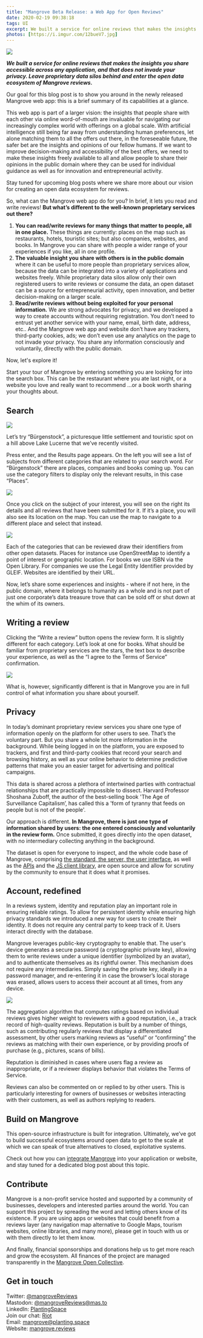 ```yaml
---
title: "Mangrove Beta Release: a Web App for Open Reviews"
date: 2020-02-19 09:38:18
tags: UI
excerpt: We built a service for online reviews that makes the insights you share accessible across any application, and that does not invade your privacy. Leave proprietary data silos behind and enter the open data ecosystem of Mangrove reviews.
photos: [https://i.imgur.com/12bueV7.jpg]
---
```


![](https://i.imgur.com/12bueV7.jpg)


***We built a service for online reviews that makes the insights you share accessible across any application, and that does not invade your privacy. Leave proprietary data silos behind and enter the open data ecosystem of Mangrove reviews.***

Our goal for this blog post is to show you around in the newly released Mangrove web app: this is a brief summary of its capabilities at a glance. 


This web app is part of a larger vision: the insights that people share with each other via online word-of-mouth are invaluable for navigating our increasingly complex world with offerings on a global scale. With artificial intelligence still being far away from understanding human preferences, let alone matching them to all the offers out there, in the foreseeable future, the safer bet are the insights and opinions of our fellow humans. If we want to improve decision-making and accessibility of the best offers, we need to make these insights freely available to all and allow people to share their opinions in the public domain where they can be used for individual guidance as well as for innovation and entrepreneurial activity.

Stay tuned for upcoming blog posts where we share more about our vision for creating an open data ecosystem for reviews.   
    
So, what can the Mangrove web app do for you? In brief, it lets you read and write reviews! **But what’s different to the well-known proprietary services out there?**

1. **You can read/write reviews for many things that matter to people, all in one place.** These things are currently: places on the map such as restaurants, hotels, touristic sites; but also companies, websites, and books. In Mangrove you can share with people a wider range of your experiences if you like, all in one profile. 
2. **The valuable insight you share with others is in the public domain** where it can be useful to more people than proprietary services allow, because the data can be integrated into a variety of applications and websites freely. While proprietary data silos allow only their own registered users to write reviews or consume the data, an open dataset can be a source for entrepreneurial activity, open innovation, and better decision-making on a larger scale.
3. **Read/write reviews without being exploited for your personal information.** We are strong advocates for privacy, and we developed a way to create accounts without requiring registration. You don’t need to entrust yet another service with your name, email, birth date, address, etc.. And the Mangrove web app and website don’t have any trackers, third-party cookies, ads; we don’t even use any analytics on the page to not invade your privacy. You share any information consciously and voluntarily, directly with the public domain.

Now, let's explore it! 

Start your tour of Mangrove by entering something you are looking for into the search box. This can be the restaurant where you ate last night, or a website you love and really want to recommend ...or a book worth sharing your thoughts about.

## Search

[![](https://i.imgur.com/qK0vJod.png)](https://mangrove.reviews)

Let’s try “Bürgenstock”, a picturesque little settlement and touristic spot on a hill above Lake Lucerne that we’ve recently visited.

Press enter, and the Results page appears. On the left you will see a list of subjects from different categories that are related to your search word. For “Bürgenstock” there are places, companies and books coming up. You can use the category filters to display only the relevant results, in this case “Places”.

![](https://i.imgur.com/IbjUsTU.png)

Once you click on the subject of your interest, you will see on the right its details and all reviews that have been submitted for it. If it’s a place, you will also see its location on the map. You can use the map to navigate to a different place and select that instead.

![](https://i.imgur.com/m1spvyd.jpg)

Each of the categories that can be reviewed draw their identifiers from other open datasets. Places for instance use OpenStreetMap to identify a point of interest or geographic location. For books we use ISBN via the Open Library. For companies we use the Legal Entity Identifier provided by GLEIF. Websites are identified by their URL.

Now, let’s share some experiences and insights - where if not here, in the public domain, where it belongs to humanity as a whole and is not part of just one corporate’s data treasure trove that can be sold off or shut down at the whim of its owners.

## Writing a review

Clicking the “Write a review” button opens the review form. It is slightly different for each category. Let’s look at one for books. What should be familiar from proprietary services are the stars, the text box to describe your experience, as well as the “I agree to the Terms of Service” confirmation. 

![](https://i.imgur.com/o1k4Nzj.png)

What is, however, significantly different is that in Mangrove you are in full control of what information you share about yourself. 

## Privacy

In today’s dominant proprietary review services you share one type of information openly on the platform for other users to see. That’s the voluntary part. But you share a whole lot more information in the background. While being logged in on the platform, you are exposed to trackers, and first and third-party cookies that record your search and browsing history, as well as your online behavior to determine predictive patterns that make you an easier target for advertising and political campaigns. 

This data is shared across a plethora of intertwined parties with contractual relationships that are practically impossible to dissect. Harvard Professor Shoshana Zuboff, the author of the best-selling book 'The Age of Surveillance Capitalism’, has called this a 'form of tyranny that feeds on people but is not of the people'.

Our approach is different. **In Mangrove, there is just one type of information shared by users: the one entered consciously and voluntarily in the review form.** Once submitted, it goes directly into the open dataset, with no intermediary collecting anything in the background.

The dataset is open for everyone to inspect, and the whole code base of Mangrove, comprising [the standard, the server, the user interface](https://gitlab.com/plantingspace/mangrove), as well as the [APIs](https://docs.mangrove.reviews) and the [JS client library](https://js.mangrove.reviews), are open source and allow for scrutiny by the community to ensure that it does what it promises.

## Account, redefined

In a reviews system, identity and reputation play an important role in ensuring reliable ratings. To allow for persistent identity while ensuring high privacy standards we introduced a new way for users to create their identity. It does not require any central party to keep track of it. Users interact directly with the database. 

Mangrove leverages public-key cryptography to enable that. The user's device generates a secure password (a cryptographic private key), allowing them to write reviews under a unique identifier (symbolized by an avatar), and to authenticate themselves as its rightful owner. This mechanism does not require any intermediaries. Simply saving the private key, ideally in a password manager, and re-entering it in case the browser’s local storage was erased, allows users to access their account at all times, from any device.

![](https://i.imgur.com/XHeFRPO.png)

The aggregation algorithm that computes ratings based on individual reviews gives higher weight to reviewers with a good reputation, i.e., a track record of high-quality reviews. Reputation is built by a number of things, such as contributing regularly reviews that display a differentiated assessment, by other users marking reviews as “useful” or “confirming” the reviews as matching with their own experience, or by providing proofs of purchase (e.g., pictures, scans of bills). 

Reputation is diminished in cases where users flag a review as inappropriate, or if a reviewer displays behavior that violates the Terms of Service.

Reviews can also be commented on or replied to by other users. This is particularly interesting for owners of businesses or websites interacting with their customers, as well as authors replying to readers.

## Build on Mangrove

This open-source infrastructure is built for integration. Ultimately, we’ve got to build successful ecosystems around open data to get to the scale at which we can speak of true alternatives to closed, exploitative systems.

Check out how you can [integrate Mangrove](https://mangrove.reviews/build) into your application or website, and stay tuned for a dedicated blog post about this topic.

## Contribute

Mangrove is a non-profit service hosted and supported by a community of businesses, developers and interested parties around the world. You can support this project by spreading the word and letting others know of its existence. If you are using apps or websites that could benefit from a reviews layer (any navigation map alternative to Google Maps, tourism websites, online libraries, and many more), please get in touch with us or with them directly to let them know. 

And finally, financial sponsorships and donations help us to get more reach and grow the ecosystem. All finances of the project are managed transparently in the [Mangrove Open Collective](https://opencollective.com/mangrove).

## Get in touch

Twitter: [@mangroveReviews](https://twitter.com/mangroveReviews)      
Mastodon: [@mangroveReviews@mas.to](https://mas.to/web/accounts/88962)    
LinkedIn: [PlantingSpace](https://www.linkedin.com/company/plantingspace)      
Join our chat: [Riot](https://riot.im/app/#/room/#mangrove:matrix.org)   
Email: mangrove@planting.space    
Website: [mangrove.reviews](https://mangrove.reviews)     
